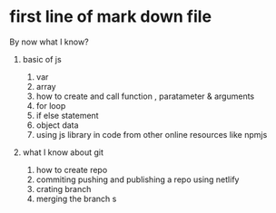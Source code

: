 # first line of mark down file

By now what I know?
1. basic of js 
    1. var
    1. array
    1. how to create and call function , paratameter & arguments
    1. for loop
    1. if else statement
    1. object data
    1. using js library in code from other online resources like npmjs

1. what I know about git
    1. how to create repo
    1. commiting pushing and publishing a repo using netlify 
    1. crating branch
    1. merging the branch
s